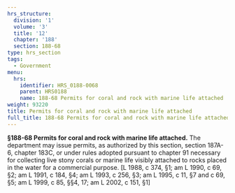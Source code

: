 ```yaml
---
hrs_structure:
  division: '1'
  volume: '3'
  title: '12'
  chapter: '188'
  section: 188-68
type: hrs_section
tags:
  - Government
menu:
  hrs:
    identifier: HRS_0188-0068
    parent: HRS0188
    name: 188-68 Permits for coral and rock with marine life attached
weight: 93220
title: Permits for coral and rock with marine life attached
full_title: 188-68 Permits for coral and rock with marine life attached
---
```

**§188-68 Permits for coral and rock with marine life attached.** The department may issue permits, as authorized by this section, section 187A-6, chapter 183C, or under rules adopted pursuant to chapter 91 necessary for collecting live stony corals or marine life visibly attached to rocks placed in the water for a commercial purpose. [L 1988, c 374, §1; am L 1990, c 69, §2; am L 1991, c 184, §4; am L 1993, c 256, §3; am L 1995, c 11, §7 and c 69, §5; am L 1999, c 85, §§4, 17; am L 2002, c 151, §1]